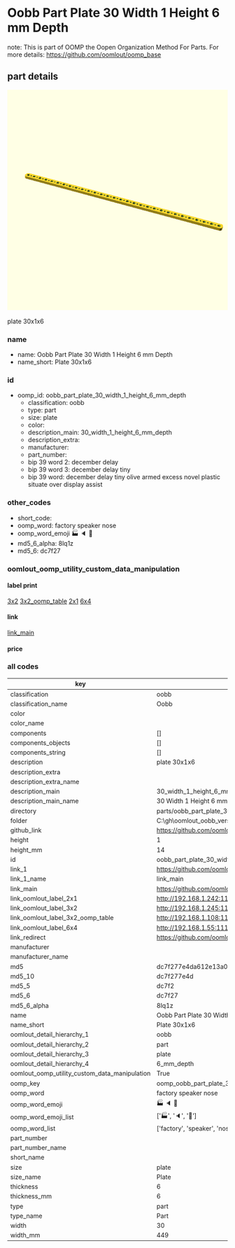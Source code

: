 # Oobb Part Plate 30 Width 1 Height 6 mm Depth  

note: This is part of OOMP the Oopen Organization Method For Parts. For more details: https://github.com/oomlout/oomp_base

##  part details
  

[![](3dpr.png)](3dpr.png)

plate 30x1x6



### name
* name: Oobb Part Plate 30 Width 1 Height 6 mm Depth
* name_short: Plate 30x1x6 
### id
* oomp_id: oobb_part_plate_30_width_1_height_6_mm_depth
  * classification: oobb
  * type: part
  * size: plate
  * color: 
  * description_main: 30_width_1_height_6_mm_depth
  * description_extra: 
  * manufacturer: 
  * part_number: 
  * bip 39 word 2: december delay
  * bip 39 word 3: december delay tiny
  * bip 39 word: december delay tiny olive armed excess novel plastic situate over display assist

### other_codes
* short_code: 
* oomp_word: factory speaker nose
* oomp_word_emoji :factory: :speaker: :nose:
* md5_6_alpha: 8lq1z
* md5_6: dc7f27






### oomlout_oomp_utility_custom_data_manipulation
#### label print
[3x2](http://192.168.1.245:1112/?label=oomp%208lq1z)
[3x2_oomp_table](http://192.168.1.108:1112/?label=oomp%208lq1z)
[2x1](http://192.168.1.242:1112/?label=oomp%208lq1z)
[6x4](http://192.168.1.55:1112/?label=oomp%208lq1z)    

#### link

[link_main](https://github.com/oomlout/oomlout_oobb_version_4_generated_parts/tree/main/navigation_oomp/oobb/part/plate/30_width_1_height_6_mm_depth/part)                              

#### price







### all codes 
| key | value |  
| --- | --- |  
| classification | oobb |  
| classification_name | Oobb |  
| color |  |  
| color_name |  |  
| components | [] |  
| components_objects | [] |  
| components_string | [] |  
| description | plate 30x1x6 |  
| description_extra |  |  
| description_extra_name |  |  
| description_main | 30_width_1_height_6_mm_depth |  
| description_main_name | 30 Width 1 Height 6 mm Depth |  
| directory | parts/oobb_part_plate_30_width_1_height_6_mm_depth |  
| folder | C:\gh\oomlout_oobb_version_4_generated_parts\parts\oobb_part_plate_30_width_1_height_6_mm_depth |  
| github_link | https://github.com/oomlout/oomlout_oomp_part_src/tree/main/parts/oobb_part_plate_30_width_1_height_6_mm_depth |  
| height | 1 |  
| height_mm | 14 |  
| id | oobb_part_plate_30_width_1_height_6_mm_depth |  
| link_1 | https://github.com/oomlout/oomlout_oobb_version_4_generated_parts/tree/main/navigation_oomp/oobb/part/plate/30_width_1_height_6_mm_depth/part |  
| link_1_name | link_main |  
| link_main | https://github.com/oomlout/oomlout_oobb_version_4_generated_parts/tree/main/navigation_oomp/oobb/part/plate/30_width_1_height_6_mm_depth/part |  
| link_oomlout_label_2x1 | http://192.168.1.242:1112/?label=oomp%208lq1z |  
| link_oomlout_label_3x2 | http://192.168.1.245:1112/?label=oomp%208lq1z |  
| link_oomlout_label_3x2_oomp_table | http://192.168.1.108:1112/?label=oomp%208lq1z |  
| link_oomlout_label_6x4 | http://192.168.1.55:1112/?label=oomp%208lq1z |  
| link_redirect | https://github.com/oomlout/oomlout_oobb_version_4_generated_parts/tree/main/parts/oobb_plate_30_01_06 |  
| manufacturer |  |  
| manufacturer_name |  |  
| md5 | dc7f277e4da612e13a05e9a3c4ce79c5 |  
| md5_10 | dc7f277e4d |  
| md5_5 | dc7f2 |  
| md5_6 | dc7f27 |  
| md5_6_alpha | 8lq1z |  
| name | Oobb Part Plate 30 Width 1 Height 6 mm Depth |  
| name_short | Plate 30x1x6  |  
| oomlout_detail_hierarchy_1 | oobb |  
| oomlout_detail_hierarchy_2 | part |  
| oomlout_detail_hierarchy_3 | plate |  
| oomlout_detail_hierarchy_4 | 6_mm_depth |  
| oomlout_oomp_utility_custom_data_manipulation | True |  
| oomp_key | oomp_oobb_part_plate_30_width_1_height_6_mm_depth |  
| oomp_word | factory speaker nose |  
| oomp_word_emoji | :factory: :speaker: :nose: |  
| oomp_word_emoji_list | [':factory:', ':speaker:', ':nose:'] |  
| oomp_word_list | ['factory', 'speaker', 'nose'] |  
| part_number |  |  
| part_number_name |  |  
| short_name |  |  
| size | plate |  
| size_name | Plate |  
| thickness | 6 |  
| thickness_mm | 6 |  
| type | part |  
| type_name | Part |  
| width | 30 |  
| width_mm | 449 |  
